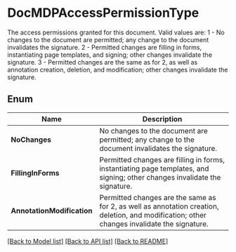 ﻿
# DocMDPAccessPermissionType
The access permissions granted for this document.
Valid values are:
1 - No changes to the document are permitted; any change to the document invalidates the signature.
2 - Permitted changes are filling in forms, instantiating page templates, and signing; other changes invalidate the signature.
3 - Permitted changes are the same as for 2, as well as annotation creation, deletion, and modification; other changes invalidate the signature.

## Enum
 Name | Description
------------ | ------------
**NoChanges** | No changes to the document are permitted; any change to the document invalidates the signature.
**FillingInForms** | Permitted changes are filling in forms, instantiating page templates, and signing; other changes invalidate the signature.
**AnnotationModification** | Permitted changes are the same as for 2, as well as annotation creation, deletion, and modification; other changes invalidate the signature.


[[Back to Model list]](../README.md#documentation-for-models) [[Back to API list]](../README.md#documentation-for-api-endpoints) [[Back to README]](../README.md)


